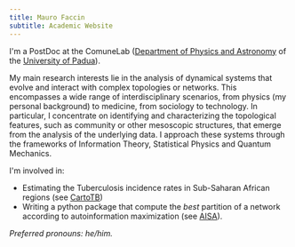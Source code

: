```yaml
---
title: Mauro Faccin
subtitle: Academic Website
---
```


I'm a PostDoc at the ComuneLab ([Department of Physics and Astronomy](https://dfa.unipd.it) of the [University of Padua](https://www.unipd.it)).

My main research interests lie in the analysis of dynamical systems that evolve and interact with complex topologies or networks.
This encompasses a wide range of interdisciplinary scenarios, from physics (my personal background) to medicine, from sociology to technology.
In particular, I concentrate on identifying and characterizing the topological features, such as community or other mesoscopic structures, that emerge from the analysis of the underlying data.
I approach these systems through the frameworks of Information Theory, Statistical Physics and Quantum Mechanics.

I'm involved in:

- Estimating the Tuberculosis incidence rates in Sub-Saharan African regions (see [CartoTB](https://maurofaccin.github.io/cartotb))
- Writing a python package that compute the *best* partition of a network according to autoinformation maximization (see [AISA](https://maurofaccin.github.io/aisa)).

*Preferred pronouns: he/him.*
